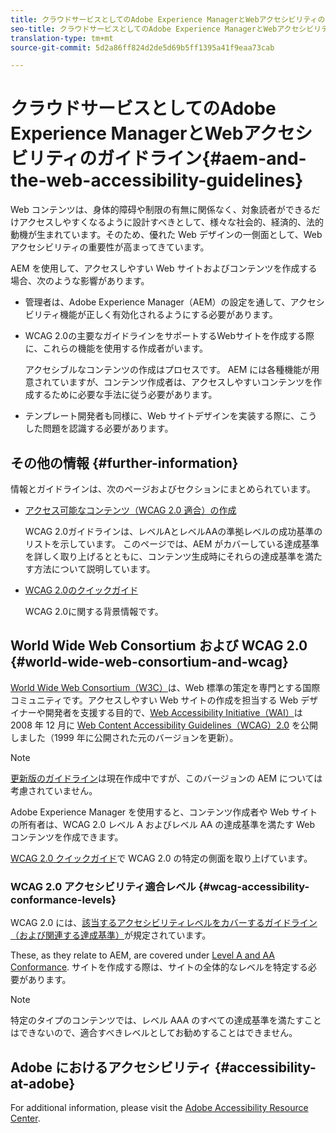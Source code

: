 ```yaml
---
title: クラウドサービスとしてのAdobe Experience ManagerとWebアクセシビリティのガイドライン
seo-title: クラウドサービスとしてのAdobe Experience ManagerとWebアクセシビリティのガイドライン
translation-type: tm+mt
source-git-commit: 5d2a86ff824d2de5d69b5ff1395a41f9eaa73cab

---
```



# クラウドサービスとしてのAdobe Experience ManagerとWebアクセシビリティのガイドライン{#aem-and-the-web-accessibility-guidelines}

Web コンテンツは、身体的障碍や制限の有無に関係なく、対象読者ができるだけアクセスしやすくなるように設計すべきとして、様々な社会的、経済的、法的動機が生まれています。そのため、優れた Web デザインの一側面として、Web アクセシビリティの重要性が高まってきています。

AEM を使用して、アクセスしやすい Web サイトおよびコンテンツを作成する場合、次のような影響があります。

* 管理者は、Adobe Experience Manager（AEM）の設定を通して、アクセシビリティ機能が正しく有効化されるようにする必要があります。
* WCAG 2.0の主要なガイドラインをサポートするWebサイトを作成する際に、これらの機能を使用する作成者がいます。

   アクセシブルなコンテンツの作成はプロセスです。 AEM には各種機能が用意されていますが、コンテンツ作成者は、アクセスしやすいコンテンツを作成するために必要な手法に従う必要があります。

* テンプレート開発者も同様に、Web サイトデザインを実装する際に、こうした問題を認識する必要があります。

## その他の情報 {#further-information}

情報とガイドラインは、次のページおよびセクションにまとめられています。

<!--
* [Configuring the Rich Text Editor for Producing Accessible Sites](/help/sites-administering/rte-accessible-content.md)

  Guidelines on how administrators can configure AEM for producing accessible content.
-->

* [アクセス可能なコンテンツ（WCAG 2.0 適合）の作成 ](/help/sites-cloud/authoring/fundamentals/accessible-content.md)

   WCAG 2.0ガイドラインは、レベルAとレベルAAの準拠レベルの成功基準のリストを示しています。 このページでは、AEM がカバーしている達成基準を詳しく取り上げるとともに、コンテンツ生成時にそれらの達成基準を満たす方法について説明しています。

* [WCAG 2.0のクイックガイド](/help/onboarding/accessibility/quick-guide-wcag.md)

   WCAG 2.0に関する背景情報です。

<!--
* [Creating Accessible Adaptive Forms](/help/forms/using/creating-accessible-adaptive-forms.md)

  Adobe Experience Manager (AEM) includes a number of features and capabilities that enhance the usability of adaptive forms for users with different abilities. The solution also assists form authors in creating accessible adaptive forms.
-->

## World Wide Web Consortium および WCAG 2.0 {#world-wide-web-consortium-and-wcag}

[World Wide Web Consortium（W3C）](https://www.w3.org/)は、Web 標準の策定を専門とする国際コミュニティです。アクセスしやすい Web サイトの作成を担当する Web デザイナーや開発者を支援する目的で、[Web Accessibility Initiative（WAI）](https://www.w3.org/WAI/)は 2008 年 12 月に [Web Content Accessibility Guidelines（WCAG）2.0](https://www.w3.org/TR/WCAG20/) を公開しました（1999 年に公開された元のバージョンを更新）。

>[!NOTE]
>
>[更新版のガイドライン](https://www.w3.org/TR/WCAG21/)は現在作成中ですが、このバージョンの AEM については考慮されていません。

Adobe Experience Manager を使用すると、コンテンツ作成者や Web サイトの所有者は、WCAG 2.0 レベル A およびレベル AA の達成基準を満たす Web コンテンツを作成できます。

[WCAG 2.0 クイックガイド](/help/onboarding/accessibility/quick-guide-wcag.md)で WCAG 2.0 の特定の側面を取り上げています。

### WCAG 2.0 アクセシビリティ適合レベル {#wcag-accessibility-conformance-levels}

WCAG 2.0 には、[該当するアクセシビリティレベルをカバーするガイドライン（および関連する達成基準）](https://www.w3.org/TR/UNDERSTANDING-WCAG20/conformance.html)が規定されています。

These, as they relate to AEM, are covered under [Level A and AA Conformance](/help/sites-cloud/authoring/fundamentals/accessible-content.md). サイトを作成する際は、サイトの全体的なレベルを特定する必要があります。

>[!NOTE]
>
>特定のタイプのコンテンツでは、レベル AAA のすべての達成基準を満たすことはできないので、適合すべきレベルとしてお勧めすることはできません。

## Adobe におけるアクセシビリティ {#accessibility-at-adobe}

For additional information, please visit the [Adobe Accessibility Resource Center](https://www.adobe.com/accessibility/).
